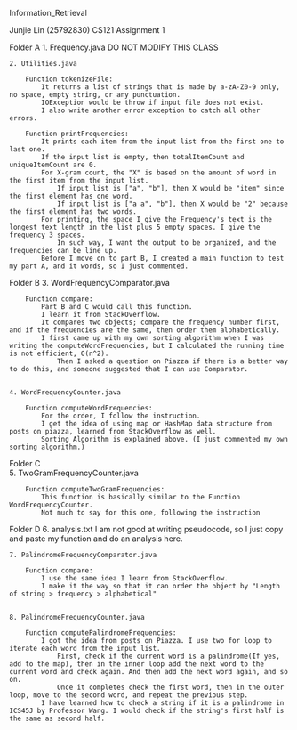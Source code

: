 Information_Retrieval



Junjie Lin (25792830)
CS121 Assignment 1

Folder A
	1. Frequency.java
		DO NOT MODIFY THIS CLASS
		
		
	2. Utilities.java

		Function tokenizeFile:
			It returns a list of strings that is made by a-zA-Z0-9 only, no space, empty string, or any punctuation.
			IOException would be throw if input file does not exist.
			I also write another error exception to catch all other errors.
		
		Function printFrequencies:
			It prints each item from the input list from the first one to last one.
			If the input list is empty, then totalItemCount and uniqueItemCount are 0.
			For X-gram count, the "X" is based on the amount of word in the first item from the input list.
				If input list is ["a", "b"], then X would be "item" since the first element has one word.
				If input list is ["a a", "b"], then X would be "2" because the first element has two words.
			For printing, the space I give the Frequency's text is the longest text length in the list plus 5 empty spaces. I give the frequency 3 spaces.
				In such way, I want the output to be organized, and the frequencies can be line up.     
			Before I move on to part B, I created a main function to test my part A, and it words, so I just commented.
			
			
Folder B
	3. WordFrequencyComparator.java
		
		Function compare:
			Part B and C would call this function.
			I learn it from StackOverflow.
			It compares two objects; compare the frequency number first, and if the frequencies are the same, then order them alphabetically.
			I first came up with my own sorting algorithm when I was writing the computeWordFrequencies, but I calculated the running time is not efficient, O(n^2).
				Then I asked a question on Piazza if there is a better way to do this, and someone suggested that I can use Comparator.
			

	4. WordFrequencyCounter.java
		
		Function computeWordFrequencies:
			For the order, I follow the instruction.
			I get the idea of using map or HashMap data structure from posts on piazza, learned from StackOverflow as well.
			Sorting Algorithm is explained above. (I just commented my own sorting algorithm.)
			
			
Folder C		
	5. TwoGramFrequencyCounter.java
		
		Function computeTwoGramFrequencies:
			This function is basically similar to the Function WordFrequencyCounter.
			Not much to say for this one, following the instruction
		
		
Folder D
	6. analysis.txt
		I am not good at writing pseudocode, so I just copy and paste my function and do an analysis here.
		
		
	7. PalindromeFrequencyComparator.java
		
		Function compare:
			I use the same idea I learn from StackOverflow.
			I make it the way so that it can order the object by "Length of string > frequency > alphabetical"
			
	
	8. PalindromeFrequencyCounter.java
		
		Function computePalindromeFrequencies:
			I got the idea from posts on Piazza. I use two for loop to iterate each word from the input list. 
				First, check if the current word is a palindrome(If yes, add to the map), then in the inner loop add the next word to the current word and check again. And then add the next word again, and so on.
				Once it completes check the first word, then in the outer loop, move to the second word, and repeat the previous step.
			I have learned how to check a string if it is a palindrome in ICS45J by Professor Wang. I would check if the string's first half is the same as second half.
			
		
		
		

